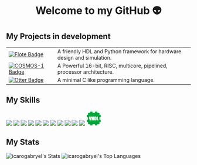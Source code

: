 <div align="center">
  <h1>Welcome to my GitHub 👽</h1>
</div>

<!-- ## My Projects -->

## My Projects in development

<table>
  <tbody>
    <tr>
      <td>
        <a href="https://github.com/icarogabryel/flote">
          <img src="https://img.shields.io/badge/%F0%9F%9B%B8-Flote-green?style=flat" alt="Flote Badge">
        </a>
      </td>
      <td>A friendly HDL and Python framework for hardware design and simulation.</td>
    </tr>
    <tr>
      <td>
        <a href="https://github.com/icarogabryel/cosmos-1">
          <img src="https://img.shields.io/badge/%F0%9F%8C%8C-COSMOS--1-blue?style=flat" alt="COSMOS-1 Badge">
        </a>
      </td>
      <td>A Powerful 16-bit, RISC, multicore, pipelined, processor architecture.</td>
    </tr>
    <tr>
      <td>
        <a href="https://github.com/icarogabryel/otter">
          <img src="https://img.shields.io/badge/%F0%9F%A6%A6-Otter-cyan?style=flat" alt="Otter Badge">
        </a>
      </td>
      <td>A minimal C like programming language.</td>
    </tr>
  </tbody>
</table>

## My Skills

<div>
  <img src="https://cdn.jsdelivr.net/gh/devicons/devicon/icons/python/python-original.svg" width="40"/>
  <img src="https://cdn.jsdelivr.net/gh/devicons/devicon/icons/c/c-original.svg" width="40"/>
  <img src="https://cdn.jsdelivr.net/gh/devicons/devicon/icons/cplusplus/cplusplus-original.svg" width="40"/>
  <img src="https://cdn.jsdelivr.net/gh/devicons/devicon/icons/java/java-original.svg" width="40"/>
  <img src="https://cdn.jsdelivr.net/gh/devicons/devicon/icons/javascript/javascript-original.svg" width="40"/>
  <img src="https://cdn.jsdelivr.net/gh/devicons/devicon/icons/typescript/typescript-original.svg" width="40"/>
  <img src="https://cdn.jsdelivr.net/gh/devicons/devicon/icons/html5/html5-original.svg" width="40"/>
  <img src="https://cdn.simpleicons.org/css" width="40"/>
  <img src="https://cdn.jsdelivr.net/gh/devicons/devicon/icons/sqlite/sqlite-original.svg" width="40"/>
  <img src="https://cdn.jsdelivr.net/gh/devicons/devicon/icons/django/django-plain.svg" width="40"/>
  <img src="https://cdn.jsdelivr.net/gh/devicons/devicon/icons/arduino/arduino-original.svg" width="40"/>
  <img src="assets/vhdl_icon.svg" width="40"/>  <!-- Local -->
<div/>

## My Stats

![icarogabryel's Stats](https://github-readme-stats.vercel.app/api?username=icarogabryel&theme=dark&show_icons=true&hide_border=true&count_private=true)
![icarogabryel's Top Languages](https://github-readme-stats.vercel.app/api/top-langs/?username=icarogabryel&theme=dark&show_icons=true&hide_border=true&layout=compact)
